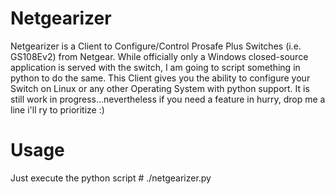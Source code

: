 Netgearizer
=========

Netgearizer is a Client to Configure/Control Prosafe Plus Switches (i.e. GS108Ev2) from Netgear.
While officially only a Windows closed-source application is served with the switch, I am going to script something in python to do the same.
This Client gives you the ability to configure your Switch on Linux or any other Operating System with python support.
It is still work in progress...nevertheless if you need a feature in hurry, drop me a line i'll ry to prioritize :)

Usage
========

Just execute the python script
    # ./netgearizer.py
